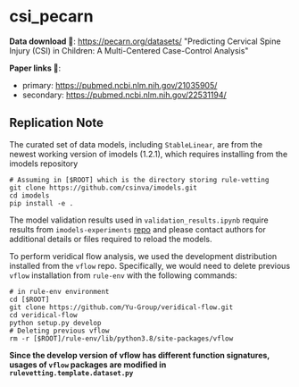 # csi_pecarn

**Data download 🔗**: https://pecarn.org/datasets/ "Predicting Cervical Spine Injury (CSI) in Children: A Multi-Centered Case-Control Analysis"

**Paper links 📄**: 
- primary: https://pubmed.ncbi.nlm.nih.gov/21035905/
- secondary: https://pubmed.ncbi.nlm.nih.gov/22531194/

## Replication Note
The curated set of data models, including `StableLinear`, are from the newest working version of imodels (1.2.1), which requires installing from the imodels repository
```
# Assuming in [$ROOT] which is the directory storing rule-vetting 
git clone https://github.com/csinva/imodels.git
cd imodels
pip install -e .
```
The model validation results used in `validation_results.ipynb` require results from `imodels-experiments` [repo](https://github.com/Yu-Group/imodels-experiments) and please contact authors for additional details or files required to reload the models.

To perform veridical flow analysis, we used the development distribution installed from the `vflow` repo. Specifically, we would need to delete previous `vflow` installation from `rule-env` with the following commands:
```
# in rule-env environment
cd [$ROOT]
git clone https://github.com/Yu-Group/veridical-flow.git
cd veridical-flow
python setup.py develop
# Deleting previous vflow
rm -r [$ROOT]/rule-env/lib/python3.8/site-packages/vflow
```
**Since the develop version of vflow has different function signatures, usages of `vflow` packages are modified in `rulevetting.template.dataset.py`**
